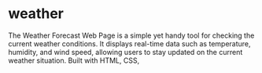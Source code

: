 # weather
The Weather Forecast Web Page is a simple yet handy tool for checking the current weather conditions. It displays real-time data such as temperature, humidity, and wind speed, allowing users to stay updated on the current weather situation. Built with HTML, CSS,
